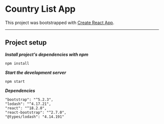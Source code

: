 # Country List App

This project was bootstrapped with [Create React App](https://github.com/facebook/create-react-app).

---
## Project setup

***Install project's dependencies with npm***
```
npm install
```

***Start the development server***
```
npm start
```

***Dependencies***
```
"bootstrap": "^5.2.3",
"lodash": "^4.17.21",
"react": "^18.2.0",
"react-bootstrap": "^2.7.0",
"@types/lodash": "4.14.191"
```

